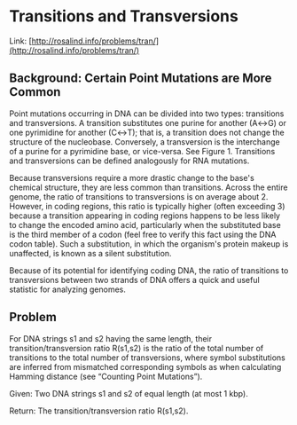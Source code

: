 # Transitions and Transversions

Link: [http://rosalind.info/problems/tran/](http://rosalind.info/problems/tran/)

## Background: Certain Point Mutations are More Common

Point mutations occurring in DNA can be divided into two types: transitions and transversions. A transition substitutes one purine for another (A↔G) or one pyrimidine for another (C↔T); that is, a transition does not change the structure of the nucleobase. Conversely, a transversion is the interchange of a purine for a pyrimidine base, or vice-versa. See Figure 1. Transitions and transversions can be defined analogously for RNA mutations.

Because transversions require a more drastic change to the base's chemical structure, they are less common than transitions. Across the entire genome, the ratio of transitions to transversions is on average about 2. However, in coding regions, this ratio is typically higher (often exceeding 3) because a transition appearing in coding regions happens to be less likely to change the encoded amino acid, particularly when the substituted base is the third member of a codon (feel free to verify this fact using the DNA codon table). Such a substitution, in which the organism's protein makeup is unaffected, is known as a silent substitution.

Because of its potential for identifying coding DNA, the ratio of transitions to transversions between two strands of DNA offers a quick and useful statistic for analyzing genomes.

## Problem

For DNA strings s1 and s2 having the same length, their transition/transversion ratio R(s1,s2) is the ratio of the total number of transitions to the total number of transversions, where symbol substitutions are inferred from mismatched corresponding symbols as when calculating Hamming distance (see “Counting Point Mutations”).

Given: Two DNA strings s1 and s2 of equal length (at most 1 kbp).

Return: The transition/transversion ratio R(s1,s2).
